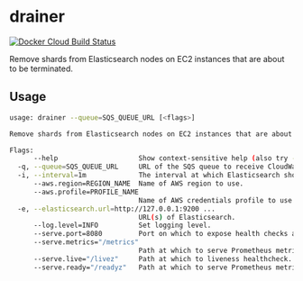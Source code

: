 # drainer

[![Docker Cloud Build Status](https://img.shields.io/docker/cloud/build/mintel/elasticsearch-drainer.svg)](https://hub.docker.com/r/mintel/elasticsearch-drainer)

Remove shards from Elasticsearch nodes on EC2 instances that are about to be terminated.

## Usage

```sh
usage: drainer --queue=SQS_QUEUE_URL [<flags>]

Remove shards from Elasticsearch nodes on EC2 instances that are about to be terminated.

Flags:
      --help                    Show context-sensitive help (also try --help-long and --help-man).
  -q, --queue=SQS_QUEUE_URL     URL of the SQS queue to receive CloudWatch events from.
  -i, --interval=1m             The interval at which Elasticsearch should be polled for metric information.
      --aws.region=REGION_NAME  Name of AWS region to use.
      --aws.profile=PROFILE_NAME
                                Name of AWS credentials profile to use.
  -e, --elasticsearch.url=http://127.0.0.1:9200 ...
                                URL(s) of Elasticsearch.
      --log.level=INFO          Set logging level.
      --serve.port=8080         Port on which to expose health checks and Prometheus metrics.
      --serve.metrics="/metrics"
                                Path at which to serve Prometheus metrics.
      --serve.live="/livez"     Path at which to liveness healthcheck.
      --serve.ready="/readyz"   Path at which to serve Prometheus metrics.
```
